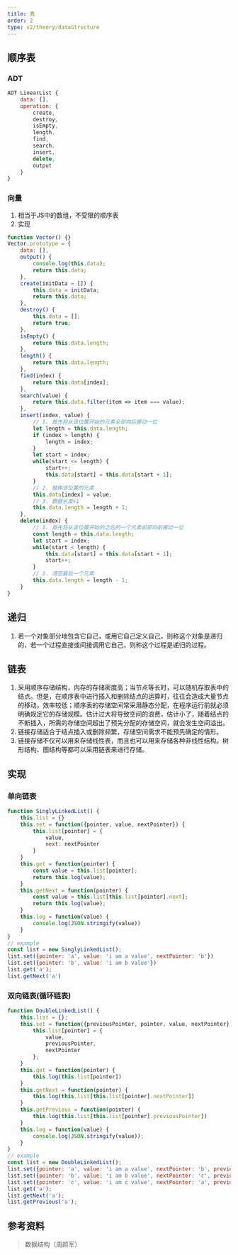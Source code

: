 ```yaml
---
title: 表
order: 2
type: v2/theory/dataStructure
---
```


## 顺序表

### ADT

```js
ADT LinearList {
	data: [],
	operation: {
		create,
		destroy,
		isEmpty,
		length,
		find,
		search,
		insert,
		delete,
		output
	}
}
```

### 向量

1. 相当于JS中的数组，不受限的顺序表
2. 实现
```js
function Vector() {}
Vector.prototype = {
	data: [],
	output() {
		console.log(this.data);
		return this.data;
	},
	create(initData = []) {
		this.data = initData;
		return this.data;
	},
	destroy() {
		this.data = [];
		return true;
	},
	isEmpty() {
		return this.data.length;
	},
	length() {
		return this.data.length;
	},
	find(index) {
		return this.data[index];
	},
	search(value) {
		return this.data.filter(item => item === value);
	},
	insert(index, value) {
		// 1. 首先将从该位置开始的元素全部向后挪动一位
		let length = this.data.length;
		if (index > length) {
			length = index;
		}
		let start = index;
		while(start <= length) {
			start++;
			this.data[start] = this.data[start + 1];
		}
		// 2. 替换该位置的元素
		this.data[index] = value;
		// 3. 数据长度+1
		this.data.length = length + 1;
	},
	delete(index) {
		// 1. 首先将从该位置开始的之后的一个元素前部向前挪动一位
		const length = this.data.length;
		let start = index;
		while(start < length) {
			this.data[start] = this.data[start + 1];
			start++;		
		}
		// 2. 清空最后一个元素
		this.data.length = length - 1;
	}
}
```

## 递归

1. 若一个对象部分地包含它自己，或用它自己定义自己，则称这个对象是递归的，若一个过程直接或间接调用它自己，则称这个过程是递归的过程。

## 链表

1. 采用顺序存储结构，内存的存储密度高；当节点等长时，可以随机存取表中的结点。但是，在顺序表中进行插入和删除结点的运算时，往往会造成大量节点的移动，效率较低；顺序表的存储空间常采用静态分配，在程序运行前就必须明确规定它的存储规模。估计过大将导致空间的浪费，估计小了，随着结点的不断插入，所需的存储空间超出了预先分配的存储空间，就会发生空间溢出。
2. 链接存储适合于结点插入或删除频繁，存储空间需求不能预先确定的情形。
3. 链接存储不仅可以用来存储线性表，而且也可以用来存储各种非线性结构。树形结构、图结构等都可以采用链表来进行存储。

## 实现

###	单向链表

```js
function SinglyLinkedList() {
	this.list = {}
	this.set = function({pointer, value, nextPointer}) {
		this.list[pointer] = {
			value,
			next: nextPointer
		}
	}
	this.get = function(pointer) {
		const value = this.list[pointer];
		return this.log(value);
	}
	this.getNext = function(pointer) {
		const value = this.list[this.list[pointer].next];
		return this.log(value);
	}
	this.log = function(value) {
		console.log(JSON.stringify(value))
	}
}
// example
const list = new SinglyLinkedList();
list.set({pointer: 'a', value: 'i am a value', nextPointer: 'b'})
list.set({pointer: 'b', value: 'i am b value'})
list.get('a');
list.getNext('a')
```

### 双向链表(循环链表)

```js
function DoubleLinkedList() {
	this.list = {};
	this.set = function({previousPointer, pointer, value, nextPointer}) {
		this.list[pointer] = {
			value,
			previousPointer,
			nextPointer
		};
	}
	this.get = function(pointer) {
		this.log(this.list[pointer])
	}
	this.getNext = function(pointer) {
		this.log(this.list[this.list[pointer].nextPointer])
	}
	this.getPrevious = function(pointer) {
		this.log(this.list[this.list[pointer].previousPointer])
	}
	this.log = function(value) {
		console.log(JSON.stringify(value));
	}
}
// example
const list = new DoubleLinkedList();
list.set({pointer: 'a', value: 'i am a value', nextPointer: 'b', previousPointer: 'c'})
list.set({pointer: 'b', value: 'i am b value', nextPointer: 'c', previousPointer: 'a'})
list.set({pointer: 'c', value: 'i am c value', nextPointer: 'a', previousPointer: 'b'})
list.get('a');
list.getNext('a');
list.getPrevious('a');
```

## 参考资料

> 数据结构（周颜军）